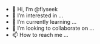 - 👋 Hi, I’m @flyseek
- 👀 I’m interested in ...
- 🌱 I’m currently learning ...
- 💞️ I’m looking to collaborate on ...
- 📫 How to reach me ...

<!---
flyseek/flyseek is a ✨ special ✨ repository because its `README.md` (this file) appears on your GitHub profile.
You can click the Preview link to take a look at your changes.my first times.
--->
